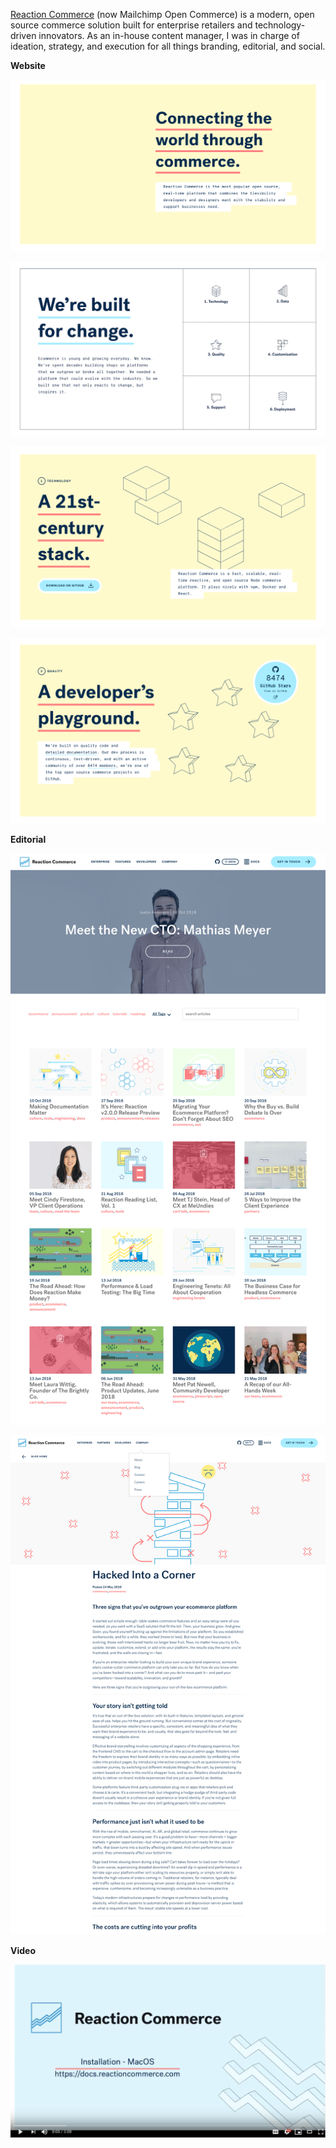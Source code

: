 [Reaction Commerce](https://reactioncommerce.com) (now Mailchimp Open Commerce) is a modern, open source commerce solution built for enterprise retailers and technology-driven innovators. As an in-house content manager, I was in charge of ideation, strategy, and execution for all things branding, editorial, and social. 

**Website**

![Website messaging](website1.png)

![Website messaging](website2.png)

![Website messaging](website3.png)

![Website messaging](website4.png) 

**Editorial**

[![Editorial](blogpost.png)](https://web.archive.org/web/20200513192326/https://blog.reactioncommerce.com/)

![Editorial 2](reactionblog.png)

**Video**

[![Video tutorial](reaction.png)](https://www.youtube.com/embed/PkFDX8NWskY)
